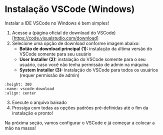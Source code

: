 # Instalação VSCode (Windows)



Instalar a IDE VSCode no Windows é bem simples!

1. Acesse a (página oficial de download do VSCode)[https://code.visualstudio.com/download]
2. Selecione uma opção de download conforme imagem abaixo:
    - **Botão de download principal (1):** instalação da última versão do VSCode somente para seu usuário
    - **User Installer (2):** instalação do VSCode somente para o seu usuário, caso você não tenha permissão de admin na máquina
    - **System Installer (3):** instalação do VSCode para todos os usuários (requer permissão de admin)

```{image} ../img/03-01-vscode-download-windows.png
:height: 300
:name: vscode-download
:align: center
```

3. Execute o arquivo baixado
4. Prossiga com todas as opções padrões pré-definidas até o fim da instalação e pronto!

Na próxima seção, vamos configurar o VSCode e já começar a colocar a mão na massa!

